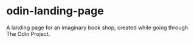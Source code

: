 # odin-landing-page

A landing page for an imaginary book shop, created while going through The Odin Project. 